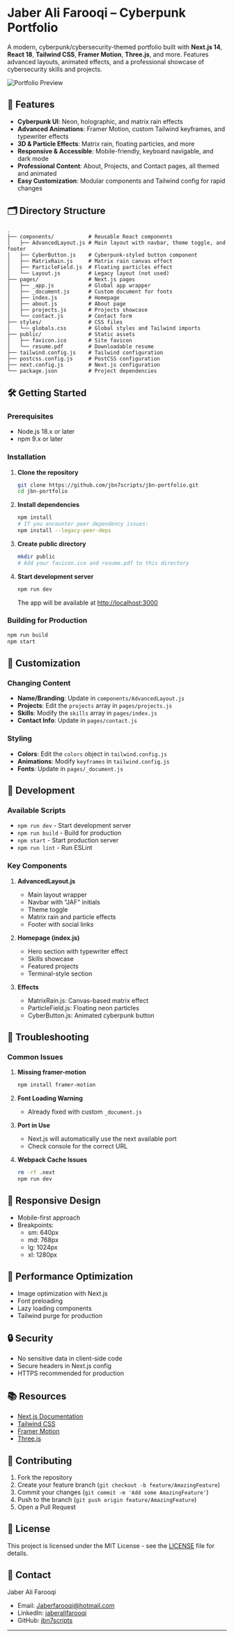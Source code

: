 # Jaber Ali Farooqi – Cyberpunk Portfolio

A modern, cyberpunk/cybersecurity-themed portfolio built with **Next.js 14**, **React 18**, **Tailwind CSS**, **Framer Motion**, **Three.js**, and more. Features advanced layouts, animated effects, and a professional showcase of cybersecurity skills and projects.

![Portfolio Preview](https://via.placeholder.com/800x400?text=Portfolio+Preview)

## 🚀 Features

- **Cyberpunk UI**: Neon, holographic, and matrix rain effects
- **Advanced Animations**: Framer Motion, custom Tailwind keyframes, and typewriter effects
- **3D & Particle Effects**: Matrix rain, floating particles, and more
- **Responsive & Accessible**: Mobile-friendly, keyboard navigable, and dark mode
- **Professional Content**: About, Projects, and Contact pages, all themed and animated
- **Easy Customization**: Modular components and Tailwind config for rapid changes

## 🗂️ Directory Structure

```
.
├── components/           # Reusable React components
│   ├── AdvancedLayout.js # Main layout with navbar, theme toggle, and footer
│   ├── CyberButton.js    # Cyberpunk-styled button component
│   ├── MatrixRain.js     # Matrix rain canvas effect
│   ├── ParticleField.js  # Floating particles effect
│   └── Layout.js         # Legacy layout (not used)
├── pages/                # Next.js pages
│   ├── _app.js           # Global app wrapper
│   ├── _document.js      # Custom document for fonts
│   ├── index.js          # Homepage
│   ├── about.js          # About page
│   ├── projects.js       # Projects showcase
│   └── contact.js        # Contact form
├── styles/               # CSS files
│   └── globals.css       # Global styles and Tailwind imports
├── public/               # Static assets
│   ├── favicon.ico       # Site favicon
│   └── resume.pdf        # Downloadable resume
├── tailwind.config.js    # Tailwind configuration
├── postcss.config.js     # PostCSS configuration
├── next.config.js        # Next.js configuration
└── package.json          # Project dependencies
```

## 🛠️ Getting Started

### Prerequisites

- Node.js 18.x or later
- npm 9.x or later

### Installation

1. **Clone the repository**
   ```bash
   git clone https://github.com/jbn7scripts/jbn-portfolio.git
   cd jbn-portfolio
   ```

2. **Install dependencies**
   ```bash
   npm install
   # If you encounter peer dependency issues:
   npm install --legacy-peer-deps
   ```

3. **Create public directory**
   ```bash
   mkdir public
   # Add your favicon.ico and resume.pdf to this directory
   ```

4. **Start development server**
   ```bash
   npm run dev
   ```
   The app will be available at [http://localhost:3000](http://localhost:3000)

### Building for Production

```bash
npm run build
npm start
```

## 🎨 Customization

### Changing Content

- **Name/Branding**: Update in `components/AdvancedLayout.js`
- **Projects**: Edit the `projects` array in `pages/projects.js`
- **Skills**: Modify the `skills` array in `pages/index.js`
- **Contact Info**: Update in `pages/contact.js`

### Styling

- **Colors**: Edit the `colors` object in `tailwind.config.js`
- **Animations**: Modify `keyframes` in `tailwind.config.js`
- **Fonts**: Update in `pages/_document.js`

## 🧪 Development

### Available Scripts

- `npm run dev` - Start development server
- `npm run build` - Build for production
- `npm start` - Start production server
- `npm run lint` - Run ESLint

### Key Components

1. **AdvancedLayout.js**
   - Main layout wrapper
   - Navbar with "JAF" initials
   - Theme toggle
   - Matrix rain and particle effects
   - Footer with social links

2. **Homepage (index.js)**
   - Hero section with typewriter effect
   - Skills showcase
   - Featured projects
   - Terminal-style section

3. **Effects**
   - MatrixRain.js: Canvas-based matrix effect
   - ParticleField.js: Floating neon particles
   - CyberButton.js: Animated cyberpunk button

## 🐞 Troubleshooting

### Common Issues

1. **Missing framer-motion**
   ```bash
   npm install framer-motion
   ```

2. **Font Loading Warning**
   - Already fixed with custom `_document.js`

3. **Port in Use**
   - Next.js will automatically use the next available port
   - Check console for the correct URL

4. **Webpack Cache Issues**
   ```bash
   rm -rf .next
   npm run dev
   ```

## 📱 Responsive Design

- Mobile-first approach
- Breakpoints:
  - sm: 640px
  - md: 768px
  - lg: 1024px
  - xl: 1280px

## 🎯 Performance Optimization

- Image optimization with Next.js
- Font preloading
- Lazy loading components
- Tailwind purge for production

## 🔒 Security

- No sensitive data in client-side code
- Secure headers in Next.js config
- HTTPS recommended for production

## 📚 Resources

- [Next.js Documentation](https://nextjs.org/docs)
- [Tailwind CSS](https://tailwindcss.com/docs)
- [Framer Motion](https://www.framer.com/motion/)
- [Three.js](https://threejs.org/docs/)

## 🤝 Contributing

1. Fork the repository
2. Create your feature branch (`git checkout -b feature/AmazingFeature`)
3. Commit your changes (`git commit -m 'Add some AmazingFeature'`)
4. Push to the branch (`git push origin feature/AmazingFeature`)
5. Open a Pull Request

## 📄 License

This project is licensed under the MIT License - see the [LICENSE](LICENSE) file for details.

## 👤 Contact

Jaber Ali Farooqi
- Email: Jaberfarooqi@hotmail.com
- LinkedIn: [jaberalifarooqi](https://www.linkedin.com/in/jaberalifarooqi)
- GitHub: [jbn7scripts](https://github.com/jbn7scripts)

---
